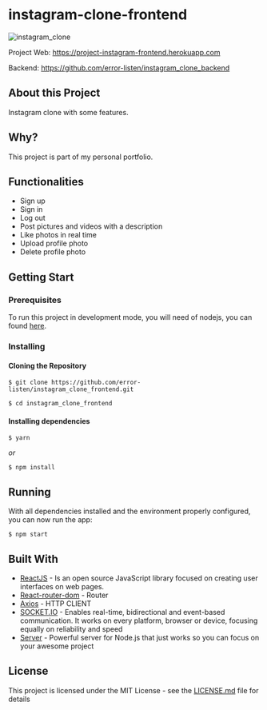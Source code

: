 # instagram-clone-frontend

![instagram_clone](https://user-images.githubusercontent.com/66707613/84338560-c9e3ea80-ab72-11ea-84ad-d0b9c98fee81.gif)

Project Web: https://project-instagram-frontend.herokuapp.com

Backend: https://github.com/error-listen/instagram_clone_backend

<h2>About this Project</h2>
Instagram clone with some features.

<h2>Why?</h2>
This project is part of my personal portfolio.

<h2>Functionalities</h2>
<ul>
  <li>Sign up</li>
  <li>Sign in</li>
  <li>Log out</li>
  <li>Post pictures and videos with a description</li>
  <li>Like photos in real time</li>
  <li>Upload profile photo</li>
  <li>Delete profile photo</li>
</ul>

<h2>Getting Start</h2>

<h3>Prerequisites</h3>

To run this project in development mode, you will need of nodejs, you can found <a href="https://nodejs.org/en/">here</a>.

<h3>Installing</h4>
<h4>Cloning the Repository</h5>

`$ git clone https://github.com/error-listen/instagram_clone_frontend.git`

`$ cd instagram_clone_frontend`

<h4>Installing dependencies</h3>

`$ yarn`

<i>or</i>

`$ npm install`

<h2>Running</h2>
With all dependencies installed and the environment properly configured, you can now run the app:

`$ npm start` 

<h2>Built With</h2>

<ul>
  <li><a href="https://pt-br.reactjs.org/">ReactJS</a> - Is an open source JavaScript library focused on creating user interfaces on web pages.</li>
  <li><a href="https://github.com/ReactTraining/react-router/tree/master/packages/react-router-dom">React-router-dom</a> - Router</li>
  <li><a href="https://github.com/axios/axios">Axios</a> - HTTP CLIENT</li>
  <li><a href="https://socket.io/">SOCKET.IO</a> - Enables real-time, bidirectional and event-based communication.
It works on every platform, browser or device, focusing equally on reliability and speed</li>
  <li><a href="https://serverjs.io">Server</a> - Powerful server for Node.js that just works so you can focus on your awesome project</li>
</ul>

<h2>License</h2>

This project is licensed under the MIT License - see the <a href="https://github.com/Cyb3rB0t1R/instagram-clone-frontend/blob/master/LICENSE">LICENSE.md</a> file for details
